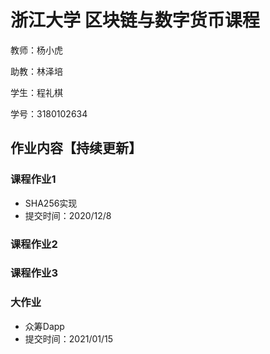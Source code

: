 # 浙江大学 区块链与数字货币课程
教师：杨小虎

助教：林泽培

学生：程礼棋

学号：3180102634

## 作业内容【持续更新】

### 课程作业1

- SHA256实现
- 提交时间：2020/12/8

### 课程作业2

### 课程作业3

### 大作业
- 众筹Dapp
- 提交时间：2021/01/15

